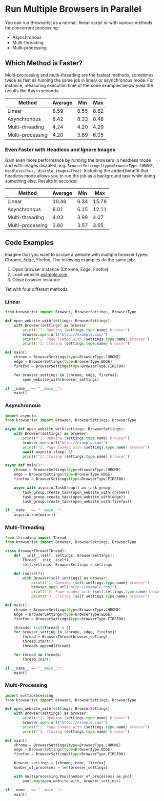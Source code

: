 # Run Multiple Browsers in Parallel
You can run Browserist as a normal, linear script or with various methods for concurrent processing:

* Asynchronous
* Multi-threading
* Multi-processing

## Which Method is Faster?
Multi-processing and multi-threading are the fastest methods, sometimes twice as fast as running the same job in linear or asynchronous mode. For instance, measuring execution time of the code examples below yield the results like this in seconds:

| Method           | Average | Min   | Max   |
| ---------------- | ------- | ----- | ----- |
| Linear           | 8.59    | 8.55  | 8.62  |
| Asynchronous     | 8.42    | 8.33  | 8.48  |
| Multi-threading  | 4.24    | 4.20  | 4.29  |
| Multi-processing | 4.20    | 3.69  | 6.05  |

### Even Faster with Headless and Ignore Images
Gain even more performance by running the browsers in headless mode and with images disabled, e.g. `BrowserSettings(type=BrowserType.CHROME, headless=True, disable_images=True)`. Including the added benefit that headless mode allows you to run the job as a background task while doing something else. Results in seconds:

| Method           | Average | Min   | Max   |
| ---------------- | ------- | ----- | ----- |
| Linear           | 10.46   | 6.34  | 15.78 |
| Asynchronous     | 8.01    | 6.15  | 12.11 |
| Multi-threading  | 4.03    | 3.98  | 4.07  |
| Multi-processing | 3.60    | 3.57  | 3.65  |

## Code Examples
Imagine that you want to scrape a website with multiple browser types: Chrome, Edge, Firefox. The following examples do the same job:

1. Open browser instance (Chrome, Edge, Firefox)
2. Load website [example.com](http://example.com/)
3. Close browser instance

Yet with four different methods.

### Linear
```python
from browserist import Browser, BrowserSettings, BrowserType

def open_website_with(settings: BrowserSettings):
    with Browser(settings) as browser:
        print(f"1. Opening {settings.type.name} browser")
        browser.open.url("http://example.com/")
        print(f"2. Page loaded with {settings.type.name} browser")
        print(f"3. Closing {settings.type.name} browser")

def main():
    chrome = BrowserSettings(type=BrowserType.CHROME)
    edge = BrowserSettings(type=BrowserType.EDGE)
    firefox = BrowserSettings(type=BrowserType.FIREFOX)

    for browser_settings in [chrome, edge, firefox]:
        open_website_with(browser_settings)

if __name__ == "__main__":
    main()
```

### Asynchronous
```python
import asyncio
from browserist import Browser, BrowserSettings, BrowserType

async def open_website_with(settings: BrowserSettings):
    with Browser(settings) as browser:
        print(f"1. Opening {settings.type.name} browser")
        browser.open.url("http://example.com/")
        print(f"2. Page loaded with {settings.type.name} browser")
        await asyncio.sleep(.1)
        print(f"3. Closing {settings.type.name} browser")

async def main():
    chrome = BrowserSettings(type=BrowserType.CHROME)
    edge = BrowserSettings(type=BrowserType.EDGE)
    firefox = BrowserSettings(type=BrowserType.FIREFOX)

    async with asyncio.TaskGroup() as task_group:
        task_group.create_task(open_website_with(chrome))
        task_group.create_task(open_website_with(edge))
        task_group.create_task(open_website_with(firefox))

if __name__ == "__main__":
    asyncio.run(main())
```

### Multi-Threading
```python
from threading import Thread
from browserist import Browser, BrowserSettings, BrowserType

class BrowserThread(Thread):
    def __init__(self, settings: BrowserSettings):
        Thread.__init__(self)
        self.settings: BrowserSettings = settings

    def run(self):
        with Browser(self.settings) as browser:
            print(f"1. Opening {self.settings.type.name} browser")
            browser.open.url("http://example.com/")
            print(f"2. Page loaded with {self.settings.type.name} browser")
            print(f"3. Closing {self.settings.type.name} browser")

def main():
    chrome = BrowserSettings(type=BrowserType.CHROME)
    edge = BrowserSettings(type=BrowserType.EDGE)
    firefox = BrowserSettings(type=BrowserType.FIREFOX)

    threads: list[Thread] = []
    for browser_setting in [chrome, edge, firefox]:
        thread = BrowserThread(browser_setting)
        thread.start()
        threads.append(thread)

    for thread in threads:
        thread.join()

if __name__ == "__main__":
    main()
```

### Multi-Processing
```python
import multiprocessing
from browserist import Browser, BrowserSettings, BrowserType

def open_website_with(settings: BrowserSettings):
    with Browser(settings) as browser:
        print(f"1. Opening {settings.type.name} browser")
        browser.open.url("http://example.com/")
        print(f"2. Page loaded with {settings.type.name} browser")
        print(f"3. Closing {settings.type.name} browser")

def main():
    chrome = BrowserSettings(type=BrowserType.CHROME)
    edge = BrowserSettings(type=BrowserType.EDGE)
    firefox = BrowserSettings(type=BrowserType.FIREFOX)

    browser_settings = [chrome, edge, firefox]
    number_of_processes = len(browser_settings)

    with multiprocessing.Pool(number_of_processes) as pool:
        pool.map(open_website_with, browser_settings)

if __name__ == "__main__":
    main()
```

